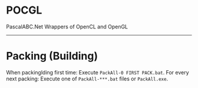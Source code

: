 

# POCGL
PascalABC.Net Wrappers of OpenCL and OpenGL

---

# Packing (Building)

When packinglding first time: Execute `PackAll-0 FIRST PACK.bat`.
For every next packing: Execute one of `PackAll-***.bat` files or `PackAll.exe`.


